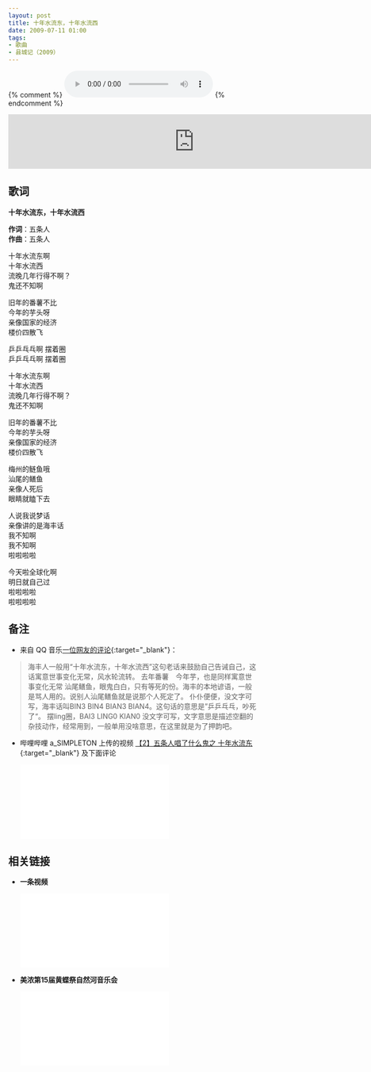 ```yaml
---
layout: post
title: 十年水流东，十年水流西
date: 2009-07-11 01:00
tags: 
- 歌曲
- 县城记（2009）
---
```

{% comment %}
<audio controls="controls" autoplay="autoplay" loop="loop" src="https://webfs.yun.kugou.com/202010311011/7a70ae0ef66c03ef15b33882dccd8cf4/G126/M04/11/07/vg0DAFpEax2AH2hsAEUfgxkPBhU699.mp3">
您的浏览器不支持 audio 标签。
</audio>
{% endcomment %}

<iframe frameborder="no" border="0" marginwidth="0" marginheight="0" width="750" height="110" loading="lazy" sandbox="allow-popups allow-scripts allow-same-origin" src="https://www.xiami.com/webapp/embed-player?autoPlay=1&id=1769016973"></iframe>

## 歌词

 **十年水流东，十年水流西**

**作词**：五条人   
**作曲**：五条人   

十年水流东啊    
十年水流西    
流晚几年行得不啊？    
鬼还不知啊    

旧年的番薯不比    
今年的芋头呀    
亲像国家的经济    
楼价四散飞    

乒乒乓乓啊 摆着圈    
乒乒乓乓啊 摆着圈    

十年水流东啊    
十年水流西    
流晚几年行得不啊？    
鬼还不知啊    

旧年的番薯不比    
今年的芋头呀    
亲像国家的经济    
楼价四散飞    

梅州的鲢鱼哦    
汕尾的鳝鱼    
亲像人死后    
眼睛就瞌下去    

人说我说梦话    
亲像讲的是海丰话    
我不知啊    
我不知啊    
啦啦啦啦    

今天啦全球化啊    
明日就自己过    
啦啦啦啦    
啦啦啦啦    

## 备注

* 来自 QQ 音乐[一位网友的评论](https://y.qq.com/n/yqq/song/000Rseye0Aur4A.html){:target="_blank"}：
> 海丰人一般用“十年水流东，十年水流西”这句老话来鼓励自己告诫自己，这话寓意世事变化无常，风水轮流转。 去年番薯　今年芋，也是同样寓意世事变化无常 汕尾鳝鱼，眼鬼白白，只有等死的份。海丰的本地谚语，一般是骂人用的。说别人汕尾鳝鱼就是说那个人死定了。 仆仆便便，没文字可写，海丰话叫BIN3 BIN4 BIAN3 BIAN4。这句话的意思是”乒乒乓乓，吵死了“。 摆ling圈，BAI3 LING0 KIAN0 没文字可写，文字意思是描述空翻的杂技动作，经常用到，一般单用没啥意思，在这里就是为了押韵吧。

* 哔哩哔哩 a_SIMPLETON 上传的视频 [【2】五条人唱了什么鬼之 十年水流东](https://www.bilibili.com/video/BV1fV411U7Lw){:target="_blank"} 及下面评论
  
  <div class="iframe-container"><iframe class="responsive-iframe" src="//player.bilibili.com/player.html?aid=414354511&bvid=BV1fV411U7Lw&cid=225107890&page=1" frameborder="no" allowfullscreen="true"></iframe></div>

## 相关链接

* **一条视频**
  
  <div class="iframe-container"><iframe class="responsive-iframe" src="//player.bilibili.com/player.html?aid=8568698&bvid=BV1Jx41127Kc&cid=14109111&page=1" frameborder="no" allowfullscreen="true"></iframe></div>

* **美浓第15届黄蝶祭自然河音乐会**
  
  <div class="iframe-container"><iframe class="responsive-iframe" src="//player.bilibili.com/player.html?aid=499031462&bvid=BV1wK411n7n2&cid=217718917&page=1" frameborder="no" allowfullscreen="true"></iframe></div>
